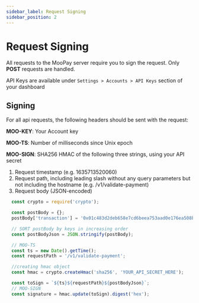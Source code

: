 ```yaml
---
sidebar_label: Request Signing
sidebar_position: 2
---
```


# Request Signing

All requests to the MooPay server require you to sign the request.
Only __POST__ requests are handled.

API Keys are available under `Settings > Accounts > API Keys` section of your dashboard

## Signing

For all api requests, the following headers should be sent with the request:

__MOO-KEY__: Your Account key

__MOO-TS__: Number of milliseconds since Unix epoch

__MOO-SIGN__: SHA256 HMAC of the following three strings, using your API secret

1. Request timestamp (e.g. 1635713520060)
2. Request path, including leading slash without any query parameters but not including the hostname (e.g. /v1/validate-payment)
3. Request body (JSON-encoded)

```js title='Example Node js signature calculation'
  const crypto = require('crypto');

  const postBody = {};
  postBody['transaction'] = '0x01c483d2deb658e7cd6beea753aad0e176ea508b517b01eab9b45bf8e03b3a15';

  // SORT postBody by keys in increasing order
  const postBodyJson = JSON.stringify(postBody);

  // MOO-TS
  const ts = new Date().getTime();
  const requestPath = '/v1/validate-payment';

  //creating hmac object 
  const hmac = crypto.createHmac('sha256', 'YOUR_API_SECRET_HERE');

  const toSign = `${ts}${requestPath}${postBodyJson}`;
  // MOO-SIGN
  const signature = hmac.update(toSign).digest('hex');

```